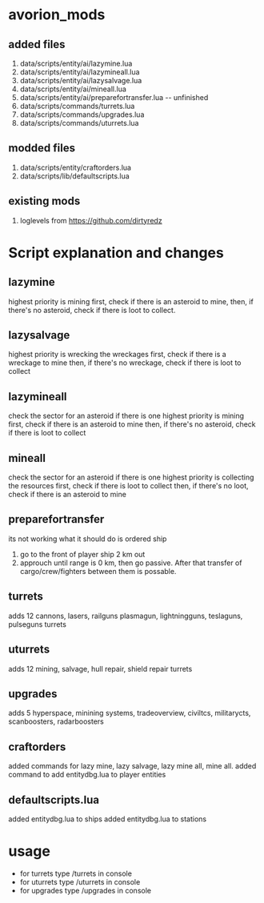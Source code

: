 # avorion_mods
## added files
1. data/scripts/entity/ai/lazymine.lua 
1. data/scripts/entity/ai/lazymineall.lua
1. data/scripts/entity/ai/lazysalvage.lua
1. data/scripts/entity/ai/mineall.lua
1. data/scripts/entity/ai/preparefortransfer.lua -- unfinished
1. data/scripts/commands/turrets.lua
1. data/scripts/commands/upgrades.lua
1. data/scripts/commands/uturrets.lua

## modded files

1. data/scripts/entity/craftorders.lua
1. data/scripts/lib/defaultscripts.lua
## existing mods

1. loglevels from https://github.com/dirtyredz

# Script explanation and changes

## lazymine 
highest priority is mining
first, check if there is an asteroid to mine, 
then, if there's no asteroid, check  if there is loot to collect.
## lazysalvage
highest priority is wrecking the wreckages
first, check if there is a wreckage to mine
then, if there's no wreckage, check if there is loot to collect
## lazymineall
check the sector for an asteroid
if there is one
highest priority is mining
first, check if there is an asteroid to mine
then, if there's no asteroid, check  if there is loot to collect
## mineall
check the sector for an asteroid
if there is one
highest priority is collecting the resources
first, check if there is loot to collect
then, if there's no loot, check if there is an asteroid to mine
## preparefortransfer
its not working
what it should do is ordered ship
1. go to the front of player ship 2 km out 
1. approuch until range is 0 km, then go passive. After that transfer of cargo/crew/fighters between them is possable.

## turrets
adds 12 cannons, lasers, railguns plasmagun, lightningguns, teslaguns, pulseguns turrets
## uturrets
adds 12 mining, salvage, hull repair, shield repair turrets
## upgrades
adds 5 hyperspace, minining systems, tradeoverview, civiltcs, militarycts, scanboosters, radarboosters
## craftorders
added commands for lazy mine, lazy salvage, lazy mine all, mine all.
added command to add entitydbg.lua to player entities
## defaultscripts.lua
added entitydbg.lua to ships
added entitydbg.lua to stations


# usage
* for turrets type /turrets in console
* for uturrets type /uturrets in console
* for upgrades type /upgrades in console

